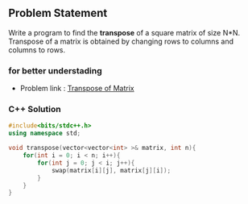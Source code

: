 ## Problem Statement

Write a program to find the **transpose** of a square matrix of size N*N. Transpose of a matrix is obtained by changing rows to columns and columns to rows.

### for better understading
- Problem link : [Transpose of Matrix](https://www.geeksforgeeks.org/problems/transpose-of-matrix-1587115621/1?page=1&category=Matrix&status=solved&sortBy=submissions)

### C++ Solution

```cpp
#include<bits/stdc++.h>
using namespace std;

void transpose(vector<vector<int> >& matrix, int n){ 
    for(int i = 0; i < n; i++){
        for(int j = 0; j < i; j++){
            swap(matrix[i][j], matrix[j][i]);
        }
    }
}
```
